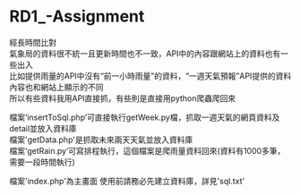 # RD1_-Assignment

經長時間比對  
氣象局的資料很不統一且更新時間也不一致，API中的內容跟網站上的資料也有一些出入  
比如提供雨量的API中沒有“前一小時雨量”的資料，“一週天氣預報”API提供的資料內容也和網站上顯示的不同  
所以有些資料我用API直接抓，有些則是直接用python爬蟲爬回來  
  
檔案‘insertToSql.php’可直接執行getWeek.py檔，抓取一週天氣的網頁資料及detail並放入資料庫  
檔案'getData.php'是抓取未來兩天天氣並放入資料庫  
檔案‘getRain.py‘可寫排程執行，這個檔案是爬雨量資料回來(資料有1000多筆，需要一段時間執行)  
  
檔案'index.php'為主畫面
使用前請務必先建立資料庫，詳見'sql.txt'

